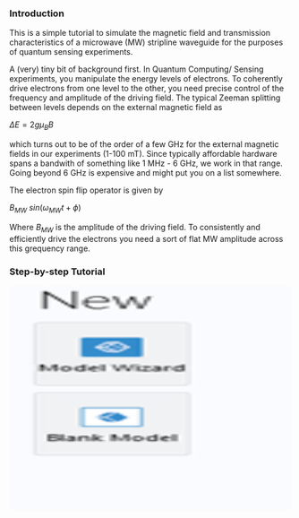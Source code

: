 ### Introduction
This is a simple tutorial to simulate the magnetic field and transmission characteristics of a microwave (MW) stripline waveguide for the purposes of quantum sensing experiments.

A (very) tiny bit of background first.
In Quantum Computing/ Sensing experiments, you manipulate the energy levels of electrons. To coherently drive electrons from one level to the other, you need precise control of the frequency and amplitude of the driving field. 
The typical Zeeman splitting between levels depends on the external magnetic field as 

$\Delta E = 2 g \mu_B B$

which turns out to be of the order of a few GHz for the external magnetic fields in our experiments (1-100 mT).
Since typically affordable hardware spans a bandwith of something like 1 MHz - 6 GHz, we work in that range. Going beyond 6 GHz is expensive and might put you on a list somewhere. 

The electron spin flip operator is given by

$B_{MW}$ $sin(\omega_{MW} t + \phi)$

Where $B_{MW}$ is the amplitude of the driving field. 
To consistently and efficiently drive the electrons you need a sort of flat MW amplitude across this grequency range.


### Step-by-step Tutorial

<img src='./images/Picture1.png' width="600" height="400">
<br>